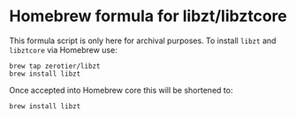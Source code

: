 Homebrew formula for libzt/libztcore
======

This formula script is only here for archival purposes. To install `libzt` and `libztcore` via Homebrew use:

```
brew tap zerotier/libzt
brew install libzt
```

Once accepted into Homebrew core this will be shortened to:

```
brew install libzt
```
